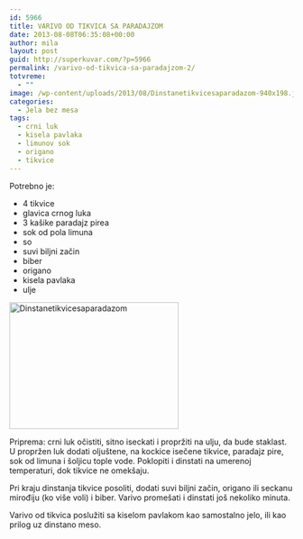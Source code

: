 ```yaml
---
id: 5966
title: VARIVO OD TIKVICA SA PARADAJZOM
date: 2013-08-08T06:35:08+00:00
author: mila
layout: post
guid: http://superkuvar.com/?p=5966
permalink: /varivo-od-tikvica-sa-paradajzom-2/
totvreme:
  - ""
image: /wp-content/uploads/2013/08/Dinstanetikvicesaparadazom-940x198.jpg
categories:
  - Jela bez mesa
tags:
  - crni luk
  - kisela pavlaka
  - limunov sok
  - origano
  - tikvice
---
```

Potrebno je:

  * 4 tikvice
  * glavica crnog luka
  * 3 kašike paradajz pirea
  * sok od pola limuna
  * so
  * suvi biljni začin
  * biber
  * origano
  * kisela pavlaka
  * ulje

<img class="alignnone size-medium wp-image-5967" src="//superkuvar.com/wp-content/uploads/2013/08/Dinstanetikvicesaparadazom-300x225.jpg" alt="Dinstanetikvicesaparadazom" width="300" height="225" /> 

Priprema: crni luk očistiti, sitno iseckati i propržiti na ulju, da bude staklast. U propržen luk dodati oljuštene, na kockice isečene tikvice, paradajz pire, sok od limuna i šoljicu tople vode. Poklopiti i dinstati na umerenoj temperaturi, dok tikvice ne omekšaju.

Pri kraju dinstanja tikvice posoliti, dodati suvi biljni začin, origano ili seckanu mirođiju (ko više voli) i biber. Varivo promešati i dinstati još nekoliko minuta.

Varivo od tikvica poslužiti sa kiselom pavlakom kao samostalno jelo, ili kao prilog uz dinstano meso.